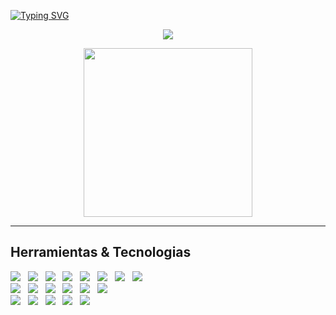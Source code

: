  [![Typing SVG](https://readme-typing-svg.herokuapp.com?duration=6500&color=fff&background=00000000&width=500&height=100&lines=++Bienvenido+<Coder/>+👋)](https://git.io/typing-svg) 
<p align='center'>
<img src="https://readme-typing-svg.herokuapp.com?color=%2336BCF7&size=25&center=true&vCenter=true&width=433&height=75&lines=I'm+Erick+Castro;Full+Stack+Developer;Disfrutando+del+proceso;Contratame+por+favor!!">
</p>
<p align='center'>
<img src="https://media.giphy.com/media/QvpqTCiEcwtvx6wwJK/giphy.gif" width="270" height="270" frameBorder="0" class="giphy-embed" allowFullScreen></img></p>
<hr>
<p align='center'>
</p>
<h2>Herramientas & Tecnologias</h2>
<p>
   <img src="https://img.shields.io/badge/HTML%20-%23F7DF1E.svg?&style=for-the-badge&color=E34F26" />&nbsp;&nbsp;
   <img src="https://img.shields.io/badge/css%20-%23F7DF1E.svg?&style=for-the-badge&color=5BA8EE" />&nbsp;&nbsp;
   <img src="https://img.shields.io/badge/JavaScript%20-%23F7DF1E.svg?&style=for-the-badge&color=F7DF1E" />&nbsp;&nbsp;
   <img src="https://img.shields.io/badge/React-20232A?style=for-the-badge&logo=react&logoColor=61DAFB" />&nbsp;&nbsp;
   <img src="https://img.shields.io/badge/React_Native-20232A?style=for-the-badge&logo=react&logoColor=61DAFB" />&nbsp;&nbsp;
   <img src="https://img.shields.io/badge/React_Router-CA4245?style=for-the-badge&logo=react-router&logoColor=white" />&nbsp;&nbsp;
   <img src="https://img.shields.io/badge/Bootstrap%20-%23F7DF1E.svg?&style=for-the-badge&color=7044A3" />&nbsp;&nbsp;
   <img src="https://img.shields.io/badge/Tailwind_CSS-38B2AC?style=for-the-badge&logo=tailwind-css&logoColor=white" />&nbsp;&nbsp;
   <br />
   <img src="https://img.shields.io/badge/Node.js%20-%23F7DF1E.svg?&style=for-the-badge&color=6DB35A" />&nbsp;&nbsp;
   <img src="https://img.shields.io/badge/Express.js-404D59?style=for-the-badge" />&nbsp;&nbsp;
   <img src="https://img.shields.io/badge/PHP-777BB4?style=for-the-badge&logo=php&logoColor=white" />&nbsp;&nbsp;
   <img src="https://img.shields.io/badge/C%23-239120?style=for-the-badge&logo=c-sharp&logoColor=white" />&nbsp;&nbsp;
   <img src="https://img.shields.io/badge/Git%20-%23F7DF1E.svg?&style=for-the-badge&color=000" />&nbsp;&nbsp;
   <img src="https://img.shields.io/badge/GitHub%20-%23F7DF1E.svg?&style=for-the-badge&color=000" />&nbsp;&nbsp;
   <br />
   <img src="https://img.shields.io/badge/MongoDB%20-%23F7DF1E.svg?&style=for-the-badge&color=5C9A37" />&nbsp;&nbsp;
   <img src="https://img.shields.io/badge/MySQL%20-%23F7DF1E.svg?&style=for-the-badge&color=1E4C68" />&nbsp;&nbsp;
   <img src="https://img.shields.io/badge/PostgreSQL-316192?style=for-the-badge&logo=postgresql&logoColor=white " />&nbsp;&nbsp;
   <img src="https://img.shields.io/badge/Microsoft_SQL_Server-CC2927?style=for-the-badge&logo=microsoft-sql-server&logoColor=white " />&nbsp;&nbsp;
   <img src="https://img.shields.io/badge/redis-%23DD0031.svg?&style=for-the-badge&logo=redis&logoColor=white" />&nbsp;&nbsp;
   
   
   <br />
</p> 
